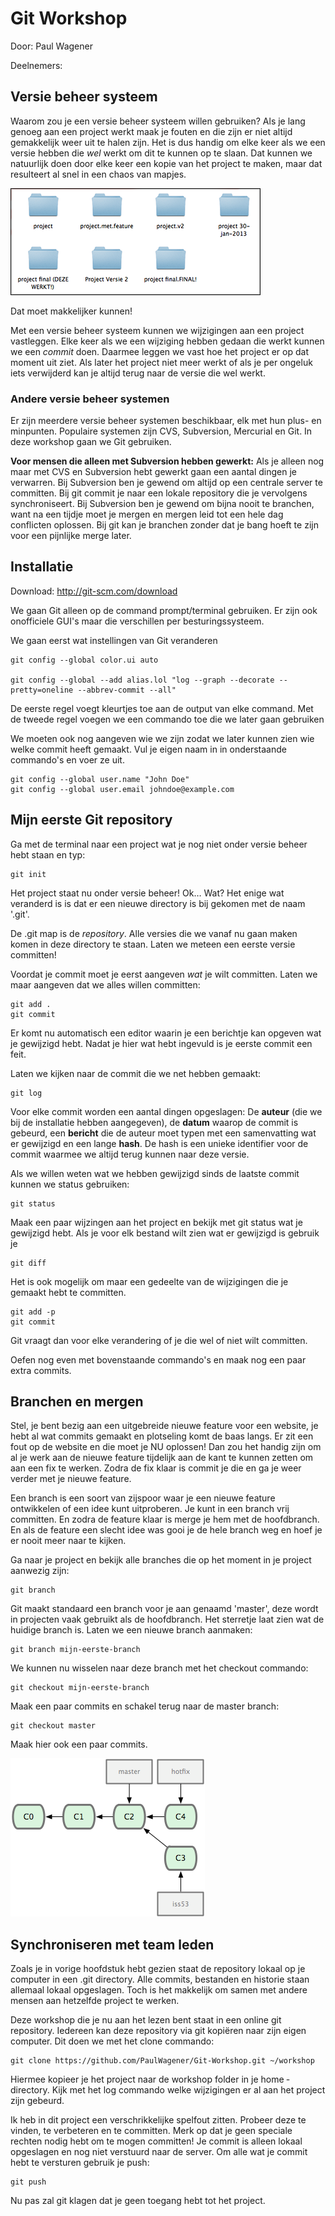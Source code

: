 Git Workshop
============
Door: Paul Wagener

Deelnemers:




Versie beheer systeem
-----------
Waarom zou je een versie beheer systeem willen gebruiken? Als je lang genoeg aan een project werkt maak je fouten en die zijn er niet altijd gemakkelijk weer uit te halen zijn. Het is dus handig om elke keer als we een versie hebben die _wel_ werkt om dit te kunnen op te slaan. Dat kunnen we natuurlijk doen door elke keer een kopie van het project te maken, maar dat resulteert al snel in een chaos van mapjes.

![Alt text](project-chaos.png)

Dat moet makkelijker kunnen!

Met een versie beheer systeem kunnen we wijzigingen aan een project vastleggen. Elke keer als we een wijziging hebben gedaan die werkt kunnen we een _commit_ doen. Daarmee leggen we vast hoe het project er op dat moment uit ziet. Als later het project niet meer werkt of als je per ongeluk iets verwijderd kan je altijd terug naar de versie die wel werkt.

### Andere versie beheer systemen

Er zijn meerdere versie beheer systemen beschikbaar, elk met hun plus- en minpunten. Populaire systemen zijn CVS, Subversion, Mercurial en Git. In deze workshop gaan we Git gebruiken.

**Voor mensen die alleen met Subversion hebben gewerkt:** Als je alleen nog maar met CVS en Subversion hebt gewerkt gaan een aantal dingen je verwarren. Bij Subversion ben je gewend om altijd op een centrale server te committen. Bij git commit je naar een lokale repository die je vervolgens synchroniseert. Bij Subversion ben je gewend om bijna nooit te branchen, want na een tijdje moet je mergen en mergen leid tot een hele dag conflicten oplossen. Bij git kan je branchen zonder dat je bang hoeft te zijn voor een pijnlijke merge later.

Installatie
------------------

Download: http://git-scm.com/download

We gaan Git alleen op de command prompt/terminal gebruiken. Er zijn ook onofficiele GUI's maar die verschillen per besturingssysteem.

We gaan eerst wat instellingen van Git veranderen

    git config --global color.ui auto
    
    git config --global --add alias.lol "log --graph --decorate --pretty=oneline --abbrev-commit --all"

De eerste regel voegt kleurtjes toe aan de output van elke command. Met de tweede regel voegen we een commando toe die we later gaan gebruiken

We moeten ook nog aangeven wie we zijn zodat we later kunnen zien wie welke commit heeft gemaakt. Vul je eigen naam in in onderstaande commando's en voer ze uit.

    git config --global user.name "John Doe"
    git config --global user.email johndoe@example.com

Mijn eerste Git repository
-----------
Ga met de terminal naar een project wat je nog niet onder versie beheer hebt staan en typ:

    git init

Het project staat nu onder versie beheer! Ok… Wat? Het enige wat veranderd is is dat er een nieuwe directory is bij gekomen met de naam '.git'.

De .git map is de _repository_. Alle versies die we vanaf nu gaan maken komen in deze directory te staan. Laten we meteen een eerste versie committen!

Voordat je commit moet je eerst aangeven _wat_ je wilt committen. Laten we maar aangeven dat we alles willen committen:

    git add .
    git commit

Er komt nu automatisch een editor waarin je een berichtje kan opgeven wat je gewijzigd hebt. Nadat je hier wat hebt ingevuld is je eerste commit een feit.

Laten we kijken naar de commit die we net hebben gemaakt:

    git log

Voor elke commit worden een aantal dingen opgeslagen: De **auteur** (die we bij de installatie hebben aangegeven), de **datum** waarop de commit is gebeurd, een **bericht** die de auteur moet typen met een samenvatting wat er gewijzigd en een lange **hash**. De hash is een unieke identifier voor de commit waarmee we altijd terug kunnen naar deze versie.

Als we willen weten wat we hebben gewijzigd sinds de laatste commit kunnen we status gebruiken:

    git status

Maak een paar wijzingen aan het project en bekijk met git status wat je gewijzigd hebt. Als je voor elk bestand wilt zien wat er gewijzigd is gebruik je

    git diff

Het is ook mogelijk om maar een gedeelte van de wijzigingen die je gemaakt hebt te committen.

    git add -p
    git commit
    
Git vraagt dan voor elke verandering of je die wel of niet wilt committen.

Oefen nog even met bovenstaande commando's en maak nog een paar extra commits.


Branchen en mergen
-----------
Stel, je bent bezig aan een uitgebreide nieuwe feature voor een website, je hebt al wat commits gemaakt en plotseling komt de baas langs. Er zit een fout op de website en die moet je NU oplossen! Dan zou het handig zijn om al je werk aan de nieuwe feature tijdelijk aan de kant te kunnen zetten om aan een fix te werken. Zodra de fix klaar is commit je die en ga je weer verder met je nieuwe feature.

Een branch is een soort van zijspoor waar je een nieuwe feature ontwikkelen of een idee kunt uitproberen. Je kunt in een branch vrij committen. En zodra de feature klaar is merge je hem met de hoofdbranch. En als de feature een slecht idee was gooi je de hele branch weg en hoef je er nooit meer naar te kijken.

Ga naar je project en bekijk alle branches die op het moment in je project aanwezig zijn:

    git branch

Git maakt standaard een branch voor je aan genaamd 'master', deze wordt in projecten vaak gebruikt als de hoofdbranch. Het sterretje laat zien wat de huidige branch is. Laten we een nieuwe branch aanmaken:

    git branch mijn-eerste-branch

We kunnen nu wisselen naar deze branch met het checkout commando:

    git checkout mijn-eerste-branch

Maak een paar commits en schakel terug naar de master branch:
    
    git checkout master

Maak hier ook een paar commits.     

![Alt text](branch.png)

Synchroniseren met team leden
-----------

Zoals je in vorige hoofdstuk hebt gezien staat de repository lokaal op je computer in een .git directory. Alle commits, bestanden en historie staan allemaal lokaal opgeslagen. Toch is het makkelijk om samen met andere mensen aan hetzelfde project te werken.

Deze workshop die je nu aan het lezen bent staat in een online git repository. Iedereen kan deze repository via git kopiëren naar zijn eigen computer. Dit doen we met het clone commando:

    git clone https://github.com/PaulWagener/Git-Workshop.git ~/workshop

Hiermee kopieer je het project naar de workshop folder in je home ­directory. Kijk met het log commando welke wijzigingen er al aan het project zijn gebeurd.

Ik heb in dit project een verschrikkelijke spelfout zitten. Probeer deze te vinden, te verbeteren en te committen.
Merk op dat je geen speciale rechten nodig hebt om te mogen committen! Je commit is alleen lokaal opgeslagen en nog niet verstuurd naar de server. Om alle wat je commit hebt te versturen gebruik je push:

    git push

Nu pas zal git klagen dat je geen toegang hebt tot het project.
